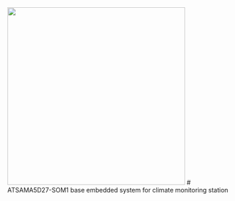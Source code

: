 
<img src="https://github.com/ermannomillo/phylog-I/blob/main/images/phylog_t_logo.gif" width="400">
# 
ATSAMA5D27-SOM1 base embedded system for climate monitoring station
